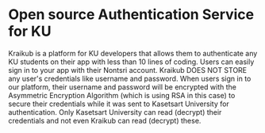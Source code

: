 # Open source Authentication Service for KU

Kraikub is a platform for KU developers that allows them to authenticate any KU students on their app with less than 10 lines of coding. Users can easily sign in to your app with their Nontsri account. Kraikub DOES NOT STORE any user's credentials like username and password. When users sign in to our platform, their username and password will be encrypted with the Asymmetric Encryption Algorithm (which is using RSA in this case) to secure their credentials while it was sent to Kasetsart University for authentication. Only Kasetsart University can read (decrypt) their credentials and not even Kraikub can read (decrypt) these.
